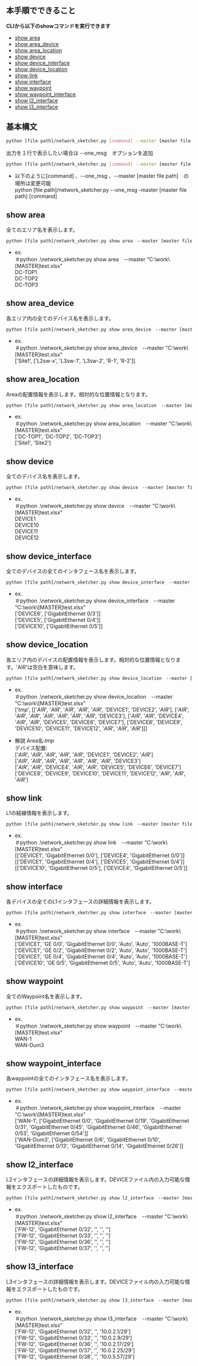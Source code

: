 ## 本手順でできること
**CLIから以下のshowコマンドを実行できます**
- [show area](https://github.com/cisco-open/network-sketcher/blob/main/User_Guide/Japanese/8-1.%20show%E3%82%B3%E3%83%9E%E3%83%B3%E3%83%89.md#show-area)
- [show area_device](https://github.com/cisco-open/network-sketcher/blob/main/User_Guide/Japanese/8-1.%20show%E3%82%B3%E3%83%9E%E3%83%B3%E3%83%89.md#show-area_device)
- [show area_location](https://github.com/cisco-open/network-sketcher/blob/main/User_Guide/Japanese/8-1.%20show%E3%82%B3%E3%83%9E%E3%83%B3%E3%83%89.md#show-area_location)
- [show device](https://github.com/cisco-open/network-sketcher/blob/main/User_Guide/Japanese/8-1.%20show%E3%82%B3%E3%83%9E%E3%83%B3%E3%83%89.md#show-device)
- [show device_interface](https://github.com/cisco-open/network-sketcher/blob/main/User_Guide/Japanese/8-1.%20show%E3%82%B3%E3%83%9E%E3%83%B3%E3%83%89.md#show-device_interface)
- [show device_location](https://github.com/cisco-open/network-sketcher/blob/main/User_Guide/Japanese/8-1.%20show%E3%82%B3%E3%83%9E%E3%83%B3%E3%83%89.md#show-device_location)
- [show link](https://github.com/cisco-open/network-sketcher/blob/main/User_Guide/Japanese/8-1.%20show%E3%82%B3%E3%83%9E%E3%83%B3%E3%83%89.md#show-link)
- [show interface](https://github.com/cisco-open/network-sketcher/blob/main/User_Guide/Japanese/8-1.%20show%E3%82%B3%E3%83%9E%E3%83%B3%E3%83%89.md#show-interface)
- [show waypoint](https://github.com/cisco-open/network-sketcher/blob/main/User_Guide/Japanese/8-1.%20show%E3%82%B3%E3%83%9E%E3%83%B3%E3%83%89.md#show-waypoint)
- [show waypoint_interface](https://github.com/cisco-open/network-sketcher/blob/main/User_Guide/Japanese/8-1.%20show%E3%82%B3%E3%83%9E%E3%83%B3%E3%83%89.md#show-waypoint_interface)
- [show l2_interface](https://github.com/cisco-open/network-sketcher/blob/main/User_Guide/Japanese/8-1.%20show%E3%82%B3%E3%83%9E%E3%83%B3%E3%83%89.md#show-l2_interface)
- [show l3_interface](https://github.com/cisco-open/network-sketcher/blob/main/User_Guide/Japanese/8-1.%20show%E3%82%B3%E3%83%9E%E3%83%B3%E3%83%89.md#show-l3_interface)


## 基本構文
 ```bash
python [file path]/network_sketcher.py [command] --master [master file path]
 ```
出力を１行で表示したい場合は --one_msg　オプションを追加
 ```bash
python [file path]/network_sketcher.py [command] --master [master file path] --one_msg
 ```
* 以下のように[command] 、--one_msg 、--master [master file path]　の場所は変更可能<br>
python [file path]/network_sketcher.py --one_msg -master [master file path] [command]<br>


## show area
全てのエリア名を表示します。
 ```bash
python [file path]/network_sketcher.py show area　--master [master file path] 
 ```

* ex.<br>
＃python .\network_sketcher.py show area　--master "C:\work\\[MASTER]test.xlsx"<br>
DC-TOP1<br>
DC-TOP2<br>
DC-TOP3<br>

## show area_device
各エリア内の全てのデバイス名を表示します。
 ```bash
python [file path]/network_sketcher.py show area_device　--master [master file path] 
 ```
* ex.<br>
＃python .\network_sketcher.py show area_device　--master "C:\work\\[MASTER]test.xlsx"<br>
['Site1', ['L2sw-x', 'L3sw-1', 'L3sw-2', 'R-1', 'R-2']]<br>

## show area_location
Areaの配置情報を表示します。相対的な位置情報となります。
 ```bash
python [file path]/network_sketcher.py show area_location　--master [master file path] 
 ```
* ex.<br>
＃python .\network_sketcher.py show area_location　--master "C:\work\\[MASTER]test.xlsx"<br>
['DC-TOP1', 'DC-TOP2', 'DC-TOP3']<br>
['Site1', 'Site2']<br>

## show device
全てのデバイス名を表示します。
 ```bash
python [file path]/network_sketcher.py show device　--master [master file path] 
 ```
* ex.<br>
＃python .\network_sketcher.py show device　--master "C:\work\\[MASTER]test.xlsx"<br>
DEVICE1<br>
DEVICE10<br>
DEVICE11<br>
DEVICE12<br>

## show device_interface
全てのデバイスの全てのインタフェース名を表示します。
 ```bash
python [file path]/network_sketcher.py show device_interface　--master [master file path] 
 ```
* ex.<br>
＃python .\network_sketcher.py show device_interface　--master "C:\work\\[MASTER]test.xlsx"<br>
['DEVICE6', ['GigabitEthernet 0/3']]<br>
['DEVICE5', ['GigabitEthernet 0/4']]<br>
['DEVICE10', ['GigabitEthernet 0/5']]<br>

## show device_location
各エリア内のデバイスの配置情報を表示します。相対的な位置情報となります。'AIR'は空白を意味します。
 ```bash
python [file path]/network_sketcher.py show device_location　--master [master file path] 
 ```
* ex.<br>
＃python .\network_sketcher.py show device_location　--master "C:\work\\[MASTER]test.xlsx"<br>
['_tmp_', [['_AIR_', '_AIR_', '_AIR_', '_AIR_', '_AIR_', 'DEVICE1', 'DEVICE2', '_AIR_'], ['_AIR_', '_AIR_', '_AIR_', '_AIR_', '_AIR_', '_AIR_', '_AIR_', 'DEVICE3'], ['_AIR_', '_AIR_', 'DEVICE4', '_AIR_', '_AIR_', 'DEVICE5', 'DEVICE6', 'DEVICE7'], ['DEVICE8', 'DEVICE9', 'DEVICE10', 'DEVICE11', 'DEVICE12', '_AIR_', '_AIR_', '_AIR_']]]<br>

* 解説
Area名:_tmp_<br>
デバイス配置:<br>
['_AIR_', '_AIR_', '_AIR_', '_AIR_', '_AIR_', 'DEVICE1', 'DEVICE2', '_AIR_']<br>
['_AIR_', '_AIR_', '_AIR_', '_AIR_', '_AIR_', '_AIR_', '_AIR_', 'DEVICE3']<br>
['_AIR_', '_AIR_', 'DEVICE4', '_AIR_', '_AIR_', 'DEVICE5', 'DEVICE6', 'DEVICE7']<br>
['DEVICE8', 'DEVICE9', 'DEVICE10', 'DEVICE11', 'DEVICE12', '_AIR_', '_AIR_', '_AIR_']<br>

## show link
L1の結線情報を表示します。
 ```bash
python [file path]/network_sketcher.py show link　--master [master file path] 
 ```
* ex.<br>
＃python .\network_sketcher.py show link　--master "C:\work\\[MASTER]test.xlsx"<br>
[['DEVICE1', 'GigabitEthernet 0/0'], ['DEVICE4', 'GigabitEthernet 0/0']]<br>
[['DEVICE1', 'GigabitEthernet 0/4'], ['DEVICE5', 'GigabitEthernet 0/4']]<br>
[['DEVICE10', 'GigabitEthernet 0/5'], ['DEVICE4', 'GigabitEthernet 0/5']]<br>

## show interface
各デバイスの全てのL1インタフェースの詳細情報を表示します。
 ```bash
python [file path]/network_sketcher.py show interface　--master [master file path] 
 ```
* ex.<br>
＃python .\network_sketcher.py show interface　--master "C:\work\\[MASTER]test.xlsx"<br>
['DEVICE1', 'GE 0/0', 'GigabitEthernet 0/0', 'Auto', 'Auto', '1000BASE-T']<br>
['DEVICE1', 'GE 0/2', 'GigabitEthernet 0/2', 'Auto', 'Auto', '1000BASE-T']<br>
['DEVICE1', 'GE 0/4', 'GigabitEthernet 0/4', 'Auto', 'Auto', '1000BASE-T']<br>
['DEVICE10', 'GE 0/5', 'GigabitEthernet 0/5', 'Auto', 'Auto', '1000BASE-T']<br>

## show waypoint
全てのWaypoint名を表示します。
 ```bash
python [file path]/network_sketcher.py show waypoint　--master [master file path] 
 ```
* ex.<br>
＃python .\network_sketcher.py show waypoint　--master "C:\work\\[MASTER]test.xlsx"<br>
WAN-1<br>
WAN-Dum3<br>

## show waypoint_interface
各waypointの全てのインタフェース名を表示します。
 ```bash
python [file path]/network_sketcher.py show waypoint_interface　--master [master file path] 
 ```
* ex.<br>
＃python .\network_sketcher.py show waypoint_interface　--master "C:\work\\[MASTER]test.xlsx"<br>
['WAN-1', ['GigabitEthernet 0/0', 'GigabitEthernet 0/19', 'GigabitEthernet 0/31', 'GigabitEthernet 0/45', 'GigabitEthernet 0/46', 'GigabitEthernet 0/53', 'GigabitEthernet 0/54']]<br>
['WAN-Dum3', ['GigabitEthernet 0/6', 'GigabitEthernet 0/10', 'GigabitEthernet 0/13', 'GigabitEthernet 0/14', 'GigabitEthernet 0/26']]<br>

## show l2_interface
L2インタフェースの詳細情報を表示します。DEVICEファイル内の入力可能な情報をエクスポートしたものです。
 ```bash
python [file path]/network_sketcher.py show l2_interface　--master [master file path] 
 ```
* ex.<br>
＃python .\network_sketcher.py show l2_interface　--master "C:\work\\[MASTER]test.xlsx"<br>
['FW-12', 'GigabitEthernet 0/32', '', '', '']<br>
['FW-12', 'GigabitEthernet 0/33', '', '', '']<br>
['FW-12', 'GigabitEthernet 0/36', '', '', '']<br>
['FW-12', 'GigabitEthernet 0/37', '', '', '']<br>

## show l3_interface
L3インタフェースの詳細情報を表示します。DEVICEファイル内の入力可能な情報をエクスポートしたものです。
 ```bash
python [file path]/network_sketcher.py show l3_interface　--master [master file path] 
 ```
* ex.<br>
＃python .\network_sketcher.py show l3_interface　--master "C:\work\\[MASTER]test.xlsx"<br>
['FW-12', 'GigabitEthernet 0/32', '', '10.0.2.1/29']<br>
['FW-12', 'GigabitEthernet 0/33', '', '10.0.2.9/29']<br>
['FW-12', 'GigabitEthernet 0/36', '', '10.0.2.17/29']<br>
['FW-12', 'GigabitEthernet 0/37', '', '10.0.2.25/29']<br>
['FW-12', 'GigabitEthernet 0/38', '', '10.0.5.57/29']<br>
